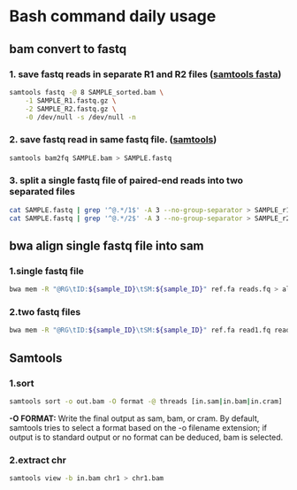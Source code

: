 # Bash command daily usage
## bam convert to fastq
### 1. save fastq reads in separate R1 and R2 files ([samtools fasta](http://www.htslib.org/doc/samtools-fasta.html))
```Bash
samtools fastq -@ 8 SAMPLE_sorted.bam \
    -1 SAMPLE_R1.fastq.gz \
    -2 SAMPLE_R2.fastq.gz \
    -0 /dev/null -s /dev/null -n
```
### 2. save fastq read in same fastq file. ([samtools](http://www.htslib.org/doc/samtools.html))
```Bash
samtools bam2fq SAMPLE.bam > SAMPLE.fastq
```
### 3. split a single fastq file of paired-end reads into two separated files
```Bash
cat SAMPLE.fastq | grep '^@.*/1$' -A 3 --no-group-separator > SAMPLE_r1.fastq
cat SAMPLE.fastq | grep '^@.*/2$' -A 3 --no-group-separator > SAMPLE_r2.fastq
```

## bwa align single fastq file into sam
### 1.single fastq file
```bash
bwa mem -R "@RG\tID:${sample_ID}\tSM:${sample_ID}" ref.fa reads.fq > aln-se.sam
```
### 2.two fastq files
```Bash
bwa mem -R "@RG\tID:${sample_ID}\tSM:${sample_ID}" ref.fa read1.fq read2.fq > aln-pe.sam
```

## Samtools
### 1.sort
```Bash
samtools sort -o out.bam -O format -@ threads [in.sam|in.bam|in.cram]
```
**-O FORMAT:** Write the final output as sam, bam, or cram.
By default, samtools tries to select a format based on the -o filename extension; if output is to standard output or no format can be deduced, bam is selected.
### 2.extract chr
```Bash
samtools view -b in.bam chr1 > chr1.bam
```